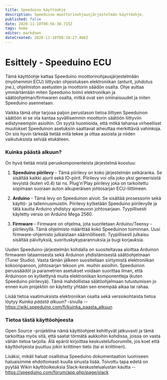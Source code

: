 ```yaml
---
title: Speeduino käyttöohje
description: Speeduino moottorinohjausjärjestelmän käyttöohje.
published: false
date: 2020-11-10T08:56:38.715Z
tags: home
editor: markdown
dateCreated: 2020-11-10T08:18:27.466Z
---
```


# Esittely - Speeduino ECU
Tämä käyttöohje kattaa Speeduino moottorinohjausjärjestelmään (myöhemmin ECU) liittyvän ohjeistuksen elektroniikan (anturit, johdotus jne.), ohjelmiston asetusten ja moottorin säädön osalta. Ohje auttaa ymmärtämään miten Speeduino toimii elektroniikan ja säätöohjelman/firmwaren osalta, mitkä ovat sen ominaisuudet ja miten Speeduino asennetaan.

Vaikka tämä ohje tarjoaa paljon perustason tietoa liittyen Speeduinon säätöön ei se ota kantaa syvällisemmin moottorin säätöön liittyviin edistyneempiin asioihin. On syytä huomioida, että mitkä tahansa virheelliset muutokset Speeduinon asetuksiin saattavat aiheuttaa merkittäviä vahinkoja. On siis hyvin tärkeää tietää mitä tekee ja ottaa asioista ja niiden vaikutuksista selvää etukäteen.

### Kuinka päästä alkuun?

On hyvä tietää mistä peruskomponenteista järjestelmä koostuu:

1. **Speeduino piirilevy** - Tämä piirilevy on koko järjestelmän selkäranka. Se sisältää kaikki ajurit sekä IO-piirit. Piirilevy voi olla joko yksi geneerisistä levyistä (kuten v0.4) tai ns. Plug'n'Play piirilevy joka on tarkoitettu sopimaan suoraan auton alkuperäisen johtosarjan ECU-liittimeen.

2. **Arduino** - Tämä levy on Speeduinon aivoit. Se sisältää prosessorin sekä käyttö- ja tallennusmuistin. Piirilevy kytketään Speeduino piirilevylle ja tätä kautta Arduino yhdistyy ajoneuvon johtosarjaan. Tyypillisesti käytetty versio on Arduino Mega 2560.

3. **Firmware** - Firmware on ohjelma, jota suoritetaan Arduino/Teensy -piirilevyllä. Tämä ohjelmisto määrittää koko Speeduinon toiminnan. Uusi firmware-ohjemisto julkaistaan säännöllisesti. Tyypillisesti julkaisu sisältää päivityksiä, suorituskykyparannuksia ja bugi korjauksia.

Uuden Speeduino-järjestelmän kohdalla on suositeltavaa aloittaa Arduinon firmwaren lataamisesta sekä Arduinon yhdistämisestä säätöohjelmaan (Tuner Studio). Vasta tämän jälkeen suositellaan siirtymistä elektroniikan kokoonpanoon, johtosarjan tekoon ym. muihin asioihin. Speeduinon perussäädöt ja parametrien asetukset voidaan suorittaa ilman, että Arduinoon on kytkettynä muita elektroniikan komponentteja (kuten Speeduino piirilevyä). Tämä mahdollistaa säätöohjelmaan tutustumisen jo ennen kuin projektiin on käytetty yhtään sen enempää aikaa tai rahaa.

Lisää tietoa vaatimuksista elektroniikan osalta sekä versiokohtaista tietoa löytyy *Kuinka päästä alkuun?* -sivulla -- https://wiki.speeduino.com/fi/kuinka_paasta_alkuun

### Tietoa tästä käyttöohjeesta

Open Source -projektina nämä käyttöohjeet kehittyvät jatkuvasti ja tämä tarkoittaa myös sitä, että saatat törmätä aukkoihin kohdissa, joissa on vasta vähän tietoa tarjolla. Älä epäröi kirjoittaa keskustelufoorumille, jos koet että käyttöohjeista puuttuu jokin kriittinen tieto (tai ei kriittinen).

Lisäksi, mikäli haluat osallistua Speeduino dokumentaation luomiseen haluaisimme ehdottomasti kuulla sinusta lisää. Toivottu tapa edetä on pyytää Wikin käyttöoikeuksia Slack-keskustelualustan kautta -- https://speeduino.com/forum/app.php/page/slack